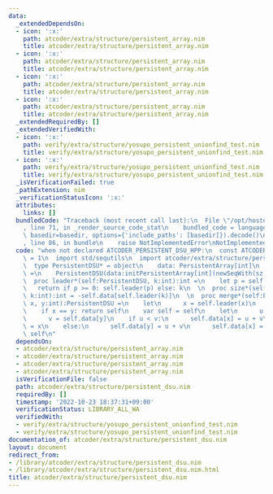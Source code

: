 ```yaml
---
data:
  _extendedDependsOn:
  - icon: ':x:'
    path: atcoder/extra/structure/persistent_array.nim
    title: atcoder/extra/structure/persistent_array.nim
  - icon: ':x:'
    path: atcoder/extra/structure/persistent_array.nim
    title: atcoder/extra/structure/persistent_array.nim
  - icon: ':x:'
    path: atcoder/extra/structure/persistent_array.nim
    title: atcoder/extra/structure/persistent_array.nim
  - icon: ':x:'
    path: atcoder/extra/structure/persistent_array.nim
    title: atcoder/extra/structure/persistent_array.nim
  _extendedRequiredBy: []
  _extendedVerifiedWith:
  - icon: ':x:'
    path: verify/extra/structure/yosupo_persistent_unionfind_test.nim
    title: verify/extra/structure/yosupo_persistent_unionfind_test.nim
  - icon: ':x:'
    path: verify/extra/structure/yosupo_persistent_unionfind_test.nim
    title: verify/extra/structure/yosupo_persistent_unionfind_test.nim
  _isVerificationFailed: true
  _pathExtension: nim
  _verificationStatusIcon: ':x:'
  attributes:
    links: []
  bundledCode: "Traceback (most recent call last):\n  File \"/opt/hostedtoolcache/Python/3.10.8/x64/lib/python3.10/site-packages/onlinejudge_verify/documentation/build.py\"\
    , line 71, in _render_source_code_stat\n    bundled_code = language.bundle(stat.path,\
    \ basedir=basedir, options={'include_paths': [basedir]}).decode()\n  File \"/opt/hostedtoolcache/Python/3.10.8/x64/lib/python3.10/site-packages/onlinejudge_verify/languages/nim.py\"\
    , line 86, in bundle\n    raise NotImplementedError\nNotImplementedError\n"
  code: "when not declared ATCODER_PERSISTENT_DSU_HPP:\n  const ATCODER_PERSISTENT_DSU_HPP*\
    \ = 1\n  import std/sequtils\n  import atcoder/extra/structure/persistent_array\n\
    \  type PersistentDSU* = object\n    data: PersistentArray[int]\n  \n  proc initPersistentDSU*(sz:int):PersistentDSU\
    \ =\n    PersistentDSU(data:initPersistentArray[int](newSeqWith(sz, -1)))\n  \n\
    \  proc leader*(self:PersistentDSU, k:int):int =\n    let p = self.data[k]\n \
    \   return if p >= 0: self.leader(p) else: k\n  \n  proc size*(self:PersistentDSU,\
    \ k:int):int = -self.data[self.leader(k)]\n  \n  proc merge*(self:PersistentDSU,\
    \ x, y:int):PersistentDSU =\n    let\n      x = self.leader(x)\n      y = self.leader(y)\n\
    \    if x == y: return self\n    var self = self\n    let\n      u = self.data[x]\n\
    \      v = self.data[y]\n    if u < v:\n      self.data[x] = u + v\n      self.data[y]\
    \ = x\n    else:\n      self.data[y] = u + v\n      self.data[x] = y\n    return\
    \ self\n"
  dependsOn:
  - atcoder/extra/structure/persistent_array.nim
  - atcoder/extra/structure/persistent_array.nim
  - atcoder/extra/structure/persistent_array.nim
  - atcoder/extra/structure/persistent_array.nim
  isVerificationFile: false
  path: atcoder/extra/structure/persistent_dsu.nim
  requiredBy: []
  timestamp: '2022-10-23 18:37:31+09:00'
  verificationStatus: LIBRARY_ALL_WA
  verifiedWith:
  - verify/extra/structure/yosupo_persistent_unionfind_test.nim
  - verify/extra/structure/yosupo_persistent_unionfind_test.nim
documentation_of: atcoder/extra/structure/persistent_dsu.nim
layout: document
redirect_from:
- /library/atcoder/extra/structure/persistent_dsu.nim
- /library/atcoder/extra/structure/persistent_dsu.nim.html
title: atcoder/extra/structure/persistent_dsu.nim
---
```

